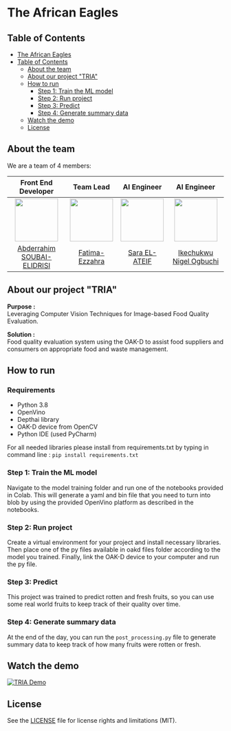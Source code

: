 # The African Eagles

## Table of Contents

   * [The African Eagles](#the-african-eagles)
   * [Table of Contents](#table-of-contents)
      * [About the team](#about-the-team)
      * [About our project "TRIA"](#about-our-project-tria)
      * [How to run](#how-to-run)
         * [Step 1: Train the ML model](#step-1-train-the-ml-model)
         * [Step 2: Run project](#step-2-run-project)
         * [Step 3: Predict](#step-3-predict)
         * [Step 4: Generate summary data](#step-4-generate-summary-data)
      * [Watch the demo](#watch-the-demo)
      * [License](#license)

## About the team

We are a team of 4 members:  

| Front End Developer | Team Lead | AI Engineer | AI Engineer |
|:-------------------------:|:-------------------------:|:-------------------------:|:-------------------------:|
|<img src="https://avatars.githubusercontent.com/u/11523791?v=4" width="100px" height="100px"> |  <img src="https://avatars.githubusercontent.com/u/25987558?v=4" width="100px" height="100px"> | <img src="https://avatars2.githubusercontent.com/u/27445092?s=460&u=349cffccfccda38293e4aab20868a77b60079274&v=4" width="100px" height="100px"> | <img src="https://avatars.githubusercontent.com/u/53430747?v=4" width="100px" height="100px">|
|[Abderrahim SOUBAI-ELIDRISI](https://github.com/AbderrahimSoubaiElidrissi)| [Fatima-Ezzahra](https://github.com/Fatiima-Ezzahra) | [Sara EL-ATEIF](https://github.com/elateifsara)| [Ikechukwu Nigel Ogbuchi](https://github.com/Ogbuchi-Ikechukwu) |

## About our project "TRIA"

**Purpose :**  
Leveraging Computer Vision Techniques for Image-based Food Quality Evaluation.

**Solution :**  
Food quality evaluation system using the OAK-D to assist food suppliers and consumers on appropriate food and waste management.

## How to run

### Requirements

- Python 3.8
- OpenVino 
- Depthai library
- OAK-D device from OpenCV
- Python IDE (used PyCharm)

For all needed libraries please install from requirements.txt by typing in command line :
`pip install requirements.txt` 

### Step 1: Train the ML model

Navigate to the model training folder and run one of the notebooks provided in Colab. This will generate a yaml and bin file that you need to turn into blob by using the provided OpenVino platform as described in the notebooks. 

### Step 2: Run project

Create a virtual environment for your project and install necessary libraries. Then place one of the py files available in oakd files folder according to the model you trained. Finally, link the OAK-D device to your computer and run the py file.

### Step 3: Predict

This project was trained to predict rotten and fresh fruits, so you can use some real world fruits to keep track of their quality over time.

### Step 4: Generate summary data

At the end of the day, you can run the `post_processing.py` file to generate summary data to keep track of how many fruits were rotten or fresh.

## Watch the demo

[![TRIA Demo]()](youtube-vid-link "TRIA Demo")

## License

See the [LICENSE](https://github.com/The-African-Eagles/back-end/blob/main/LICENSE) file for license rights and limitations (MIT).

